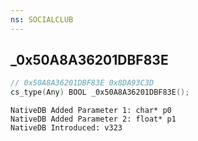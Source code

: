 ```yaml
---
ns: SOCIALCLUB
---
```

## _0x50A8A36201DBF83E

```c
// 0x50A8A36201DBF83E 0x8DA93C3D
cs_type(Any) BOOL _0x50A8A36201DBF83E();
```

```
NativeDB Added Parameter 1: char* p0
NativeDB Added Parameter 2: float* p1
NativeDB Introduced: v323
```

